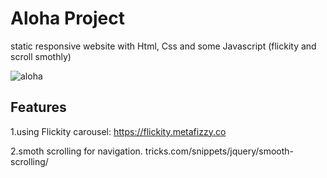 # Aloha Project

static responsive website with Html, Css and some Javascript (flickity and scroll smothly)

![aloha](https://user-images.githubusercontent.com/37827068/41035023-42c34cb0-6940-11e8-9f9a-ee6cf327486b.gif)

## Features

1.using Flickity carousel:
https://flickity.metafizzy.co

2.smoth scrolling for navigation.
tricks.com/snippets/jquery/smooth-scrolling/




